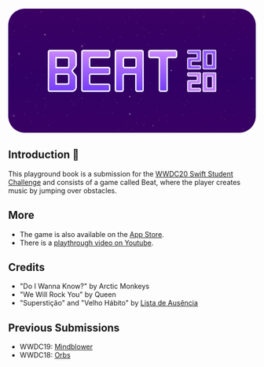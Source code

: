 ![BeatBanner](Banner.png) 

## Introduction 👋
This playground book is a submission for the [WWDC20 Swift Student Challenge](https://developer.apple.com/wwdc20/swift-student-challenge/) and consists of a game called Beat, where the player creates music by jumping over obstacles.

## More
- The game is also available on the [App Store](https://apps.apple.com/br/app/beat-a-musical-journey/id1514160330).
- There is a [playthrough video on Youtube](https://youtu.be/ayVB08sXtZY).

## Credits
- "Do I Wanna Know?" by Arctic Monkeys
- "We Will Rock You" by Queen
- "Superstição" and "Velho Hábito" by [Lista de Ausência](https://open.spotify.com/artist/5LLCiTzGrCPbcCZBGBqubv)

## Previous Submissions
- WWDC19: [Mindblower](https://github.com/renanmagagnin/mindblower-wwdc19)
- WWDC18: [Orbs](https://github.com/renanmagagnin/orbs-wwdc18)
